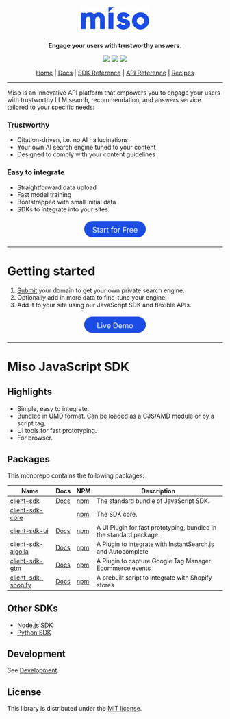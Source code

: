 <div align="center">
  <div>
    <a href="https://miso.ai">
      <img src=".github/img/logo.svg" width="160px">
    </a>
  </div>
  <p>
    <strong>Engage your users with trustworthy answers.</strong>
  </p>
  <p>
    <a href="https://www.npmjs.com/package/@miso.ai/client-sdk"><img src="https://img.shields.io/npm/v/@miso.ai/client-sdk"></a>
    <a href="https://www.npmjs.com/package/@miso.ai/client-sdk"><img src="https://img.shields.io/bundlephobia/minzip/@miso.ai/client-sdk"></a>
    <a href="/LICENSE"><img src="https://img.shields.io/npm/l/@miso.ai/client-sdk"></a>
  </p>
  <a href="https://miso.ai/">Home</a> | <a href="https://docs.miso.ai/">Docs</a> | <a href="https://misoai.github.io/miso-client-js-sdk/sdk">SDK Reference</a> | <a href="https://api.askmiso.com/">API Reference</a> | <a href="https://docs.miso.ai/recipes">Recipes</a>
</div>

----

Miso is an innovative API platform that empowers you to engage your users with trustworthy LLM search, recommendation, and answers service tailored to your specific needs:

### Trustworthy

- Citation-driven, i.e. no AI hallucinations
- Your own AI search engine tuned to your content
- Designed to comply with your content guidelines

### Easy to integrate

- Straightforward data upload
- Fast model training
- Bootstrapped with small initial data
- SDKs to integrate into your sites

<div align="center">
  <a href="https://miso.ai">
    <img src=".github/img/cta.svg" height="48px">
  </a>
</div>

----

# Getting started

1. [Submit](https://miso.ai/get-answers) your domain to get your own private search engine.
2. Optionally add in more data to fine-tune your engine.
3. Add it to your site using our JavaScript SDK and flexible APIs.

<div align="center">
  <a href="https://stackblitz.com/github/MisoAI/miso-sdk-docs/tree/main/examples/client/1.7/ui/ask/showcase-1">
    <img src=".github/img/live-demo.svg" height="48px">
  </a>
</div>

----

# Miso JavaScript SDK

## Highlights
* Simple, easy to integrate.
* Bundled in UMD format. Can be loaded as a CJS/AMD module or by a script tag.
* UI tools for fast prototyping.
* For browser.

## Packages
This monorepo contains the following packages:

| Name | Docs | NPM | Description |
| --- | --- | --- | --- |
| [client-sdk](https://github.com/MisoAI/miso-client-js-sdk/tree/main/packages/client-sdk) | [Docs](https://misoai.github.io/miso-client-js-sdk/sdk/) | [npm](https://www.npmjs.com/package/@miso.ai/client-sdk) | The standard bundle of JavaScript SDK. |
| [client-sdk-core](https://github.com/MisoAI/miso-client-js-sdk/tree/main/packages/client-sdk-core) | | [npm](https://www.npmjs.com/package/@miso.ai/client-sdk-core) | The SDK core. |
| [client-sdk-ui](https://github.com/MisoAI/miso-client-js-sdk/tree/main/packages/client-sdk-ui) | [Docs](https://misoai.github.io/miso-client-js-sdk/ui/) | [npm](https://www.npmjs.com/package/@miso.ai/client-sdk-ui) | A UI Plugin for fast prototyping, bundled in the standard package. |
| [client-sdk-algolia](https://github.com/MisoAI/miso-client-js-sdk/tree/main/packages/client-sdk-algolia) | [Docs](https://misoai.github.io/miso-client-js-sdk/plugins/algolia/) | [npm](https://www.npmjs.com/package/@miso.ai/client-sdk-algolia) | A Plugin to integrate with InstantSearch.js and Autocomplete |
| [client-sdk-gtm](https://github.com/MisoAI/miso-client-js-sdk/tree/main/packages/client-sdk-gtm) | [Docs](https://misoai.github.io/miso-client-js-sdk/plugins/gtm/) | [npm](https://www.npmjs.com/package/@miso.ai/client-sdk-gtm) | A Plugin to capture Google Tag Manager Ecommerce events |
| [client-sdk-shopify](https://github.com/MisoAI/miso-client-js-sdk/tree/main/packages/client-sdk-shopify) | [Docs](https://misoai.github.io/miso-client-js-sdk/plugins/shopify/) | [npm](https://www.npmjs.com/package/@miso.ai/client-sdk-shopify) | A prebuilt script to integrate with Shopify stores |

## Other SDKs
* [Node.js SDK](https://misoai.github.io/miso-server-js-sdk/sdk/)
* [Python SDK](https://misoai.github.io/miso-python-sdk/)

## Development
See [Development](./development.md).

## License
This library is distributed under the [MIT license](https://github.com/askmiso/miso-client-js-sdk/blob/main/LICENSE).
